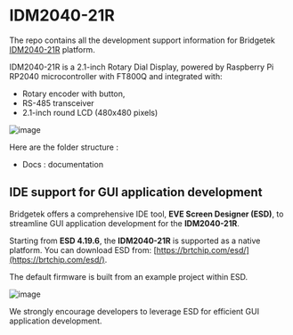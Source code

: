 # IDM2040-21R
The repo contains all the development support information for Bridgetek [IDM2040-21R](https://brtchip.com/product/idm2040-21r/) platform. 

IDM2040-21R is a 2.1-inch Rotary Dial Display, powered by Raspberry Pi RP2040 microcontroller with FT800Q and integrated with:
*  Rotary encoder with button,
*  RS-485 transceiver
*  2.1-inch round LCD (480x480 pixels)

![image](https://github.com/user-attachments/assets/391b89d9-04fe-4f70-b373-edf168cdbcd8)


Here are the folder structure :  

* Docs : documentation  


## IDE support for GUI application development  

Bridgetek offers a comprehensive IDE tool, **EVE Screen Designer (ESD)**, to streamline GUI application development for the **IDM2040-21R**.  

Starting from **ESD 4.19.6**, the **IDM2040-21R** is supported as a native platform. You can download ESD from: [https://brtchip.com/esd/](https://brtchip.com/esd/).  

The default firmware is built from an example project within ESD.  

![image](https://github.com/user-attachments/assets/38e76883-d6db-4a34-840f-559dd25d96d8)

We strongly encourage developers to leverage ESD for efficient GUI application development.


